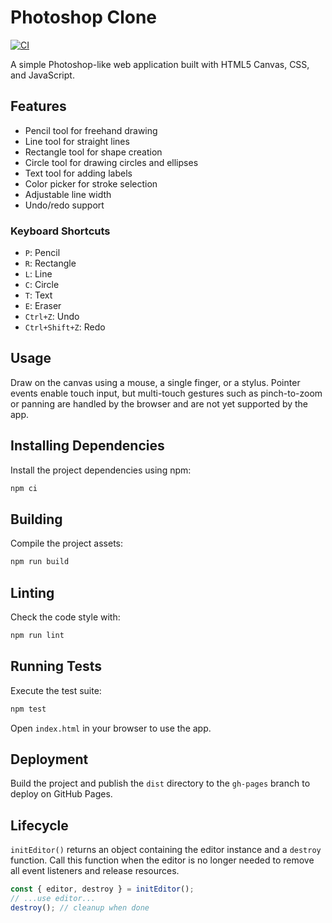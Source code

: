 # Photoshop Clone

[![CI](https://github.com/openai/photoshop-clone/actions/workflows/ci.yml/badge.svg?branch=main)](https://github.com/openai/photoshop-clone/actions/workflows/ci.yml)

A simple Photoshop-like web application built with HTML5 Canvas, CSS, and JavaScript.

## Features

- Pencil tool for freehand drawing
- Line tool for straight lines
- Rectangle tool for shape creation
- Circle tool for drawing circles and ellipses
- Text tool for adding labels
- Color picker for stroke selection
- Adjustable line width
- Undo/redo support


### Keyboard Shortcuts

- `P`: Pencil
- `R`: Rectangle
- `L`: Line
- `C`: Circle
- `T`: Text
- `E`: Eraser
- `Ctrl+Z`: Undo
- `Ctrl+Shift+Z`: Redo


## Usage

Draw on the canvas using a mouse, a single finger, or a stylus. Pointer events
enable touch input, but multi-touch gestures such as pinch-to-zoom or panning
are handled by the browser and are not yet supported by the app.

## Installing Dependencies

Install the project dependencies using npm:

```bash
npm ci
```

## Building

Compile the project assets:

```bash
npm run build
```

## Linting

Check the code style with:

```bash
npm run lint
```

## Running Tests

Execute the test suite:

```bash
npm test
```

Open `index.html` in your browser to use the app.

## Deployment

Build the project and publish the `dist` directory to the `gh-pages` branch to deploy on GitHub Pages.

## Lifecycle

`initEditor()` returns an object containing the editor instance and a `destroy` function.
Call this function when the editor is no longer needed to remove all event listeners and release resources.

```ts
const { editor, destroy } = initEditor();
// ...use editor...
destroy(); // cleanup when done
```
